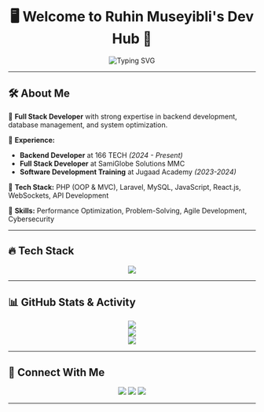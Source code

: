 <h1 align="center">🖥️ Welcome to Ruhin Museyibli's Dev Hub 🚀</h1>

<p align="center">
  <img src="https://readme-typing-svg.demolab.com?font=Fira+Code&size=32&pause=1200&color=00FF00&center=true&vCenter=true&width=750&lines=Full+Stack+Web+Developer;Backend+Specialist+in+PHP+%7C+Laravel;Crafting+Secure+%26+Scalable+Systems" alt="Typing SVG" />
</p>

---

## 🛠️ About Me

🎯 **Full Stack Developer** with strong expertise in backend development, database management, and system optimization.

🔹 **Experience:**
  - **Backend Developer** at 166 TECH *(2024 - Present)*
  - **Full Stack Developer** at SamiGlobe Solutions MMC
  - **Software Development Training** at Jugaad Academy *(2023-2024)*

🔹 **Tech Stack:** PHP (OOP & MVC), Laravel, MySQL, JavaScript, React.js, WebSockets, API Development

🔹 **Skills:** Performance Optimization, Problem-Solving, Agile Development, Cybersecurity

---

## 🔥 Tech Stack

<p align="center">
  <img src="https://skillicons.dev/icons?i=php,laravel,js,react,mysql,git,docker,linux"/>
</p>

---

## 📊 GitHub Stats & Activity

<p align="center">
  <img src="https://github-readme-streak-stats.herokuapp.com/?user=RuinsGit&theme=cobalt&hide_border=true&fire=FF4500&background=0d1117" />
  <br>
  <img src="https://github-readme-stats.vercel.app/api?username=RuinsGit&show_icons=true&theme=cobalt&hide_border=true&icon_color=FF4500&bg_color=0d1117" />
  <br>
  <img src="https://github-readme-activity-graph.vercel.app/graph?username=RuinsGit&theme=react-dark&bg_color=0d1117&color=ff4500&line=ff4500&point=ffffff&area=true&hide_border=true" />
</p>

---

## 🤝 Connect With Me

<p align="center">
  <a href="https://www.linkedin.com/in/https://az.linkedin.com/in/ruhin-museyibli-b68800304"><img src="https://img.shields.io/badge/LinkedIn-0077B5?style=for-the-badge&logo=linkedin&logoColor=white"/></a>
  <a href="https://twitter.com/your-profile"><img src="https://img.shields.io/badge/Twitter-1DA1F2?style=for-the-badge&logo=twitter&logoColor=white"/></a>
  <a href="mailto:museyibli.ruhin@gmail.com"><img src="https://img.shields.io/badge/Email-D14836?style=for-the-badge&logo=gmail&logoColor=white"/></a>
</p>

---





